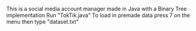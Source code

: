 This is a social media account manager made in Java with a Binary Tree implementation
Run "TokTik.java"
To load in premade data press 7 on the menu then type "dataset.txt"
